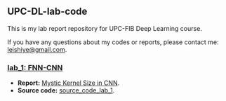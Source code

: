 ## UPC-DL-lab-code

This is my lab report repository for UPC-FIB Deep Learning course.

If you have any questions about my codes or reports, please contact me: [leishiye@gmail.com](leishiye@gmail.com).

### [lab_1: FNN-CNN](./lab_1)
- **Report:** [Mystic Kernel Size in CNN](./lab_1/lab_report/report.pdf).
- **Source code:** [source_code_lab_1](./lab_1/source_code_lab_1).


 
